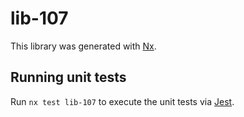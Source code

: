 # lib-107

This library was generated with [Nx](https://nx.dev).

## Running unit tests

Run `nx test lib-107` to execute the unit tests via [Jest](https://jestjs.io).
